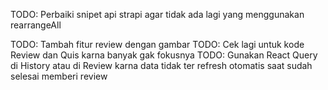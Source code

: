 TODO: Perbaiki snipet api strapi agar tidak ada lagi yang menggunakan rearrangeAll

TODO: Tambah fitur review dengan gambar
TODO: Cek lagi untuk kode Review dan Quis karna banyak gak fokusnya
TODO: Gunakan React Query di History atau di Review karna data tidak ter refresh otomatis saat sudah selesai memberi review
